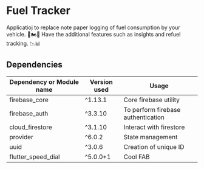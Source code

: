 # Fuel Tracker

Applicatioj to replace note paper logging of fuel consumption by your vehicle. 🚗🏍️🛵
Have the additional features such as insights and refuel tracking. 📉📊


## Dependencies



| Dependency or Module name  | Version used | Usage |
| ------------- | ------------- | ------------- |
|  firebase_core | ^1.13.1 | Core firebase utility |
|  firebase_auth | ^3.3.10 | To perform firebase authentication |
|cloud_firestore| ^3.1.10| Interact with firestore |
| provider | ^6.0.2| State management |
|uuid| ^3.0.6| Creation of unique ID |
|flutter_speed_dial | ^5.0.0+1| Cool FAB|
